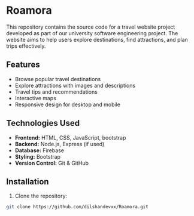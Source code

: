  # Roamora

This repository contains the source code for a travel website project developed as part of our university software engineering project. The website aims to help users explore destinations, find attractions, and plan trips effectively.

## Features

- Browse popular travel destinations
- Explore attractions with images and descriptions
- Travel tips and recommendations
- Interactive maps 
- Responsive design for desktop and mobile

## Technologies Used

- **Frontend:** HTML, CSS, JavaScript, bootstrap
- **Backend:** Node.js, Express (if used)
- **Database:** Firebase 
- **Styling:** Bootstrap
- **Version Control:** Git & GitHub

## Installation

1. Clone the repository:

```bash
git clone https://github.com/dilshandevxx/Roamora.git
